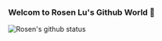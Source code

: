 ### Welcom to Rosen Lu's Github World 👋

![Rosen's github status](https://github-readme-stats.vercel.app/api?username=lucumt&show_icons=true&theme=light) 

<!--
![Top Langs](https://github-readme-stats.vercel.app/api/top-langs/?username=lucumt)


**lucumt/lucumt** is a ✨ _special_ ✨ repository because its `README.md` (this file) appears on your GitHub profile.

Here are some ideas to get you started:

- 🔭 I’m currently working on ...
- 🌱 I’m currently learning ...
- 👯 I’m looking to collaborate on ...
- 🤔 I’m looking for help with ...
- 💬 Ask me about ...
- 📫 How to reach me: ...
- 😄 Pronouns: ...
- ⚡ Fun fact: ...
-->
